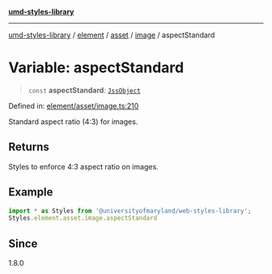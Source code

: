 [**umd-styles-library**](../../../../../../README.md)

***

[umd-styles-library](../../../../../../modules.md) / [element](../../../../../README.md) / [asset](../../../README.md) / [image](../README.md) / aspectStandard

# Variable: aspectStandard

> `const` **aspectStandard**: [`JssObject`](../../../../../../utilities/namespaces/transform/type-aliases/JssObject.md)

Defined in: [element/asset/image.ts:210](https://github.com/UMD-Digital/design-system/blob/8c958a0419ab79ba8bcba0aabd12f79a69ac5834/packages/styles/source/element/asset/image.ts#L210)

Standard aspect ratio (4:3) for images.

## Returns

Styles to enforce 4:3 aspect ratio on images.

## Example

```typescript
import * as Styles from '@universityofmaryland/web-styles-library';
Styles.element.asset.image.aspectStandard
```

## Since

1.8.0
